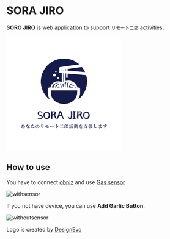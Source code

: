 # SORA JIRO

**SORO JIRO** is web application to support `リモート二郎` activities.

![logo](./src/assets/logo.jpg)

## How to use

You have to connect [obniz](https://obniz.io/ja/) and use [Gas sensor](https://eleshop.jp/shop/g/gI3G315/)

![withsensor](./src/assets/withsensor.gif)

If you not have device, you can use **Add Garlic Button**.

![withoutsensor](./src/assets/withoutsensor.gif)

Logo is created by [DesignEvo](https://www.designevo.com/jp/logo-maker/)

